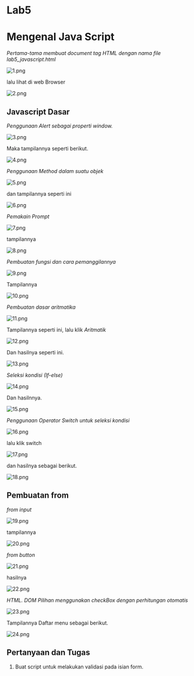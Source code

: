 # Lab5
# Mengenal Java Script

*Pertama-tama membuat document tag HTML dengan nama file lab5_javascript.html*

![1.png](img/1.png)

lalu lihat di web Browser

![2.png](img/2.png)

## Javascript Dasar

*Penggunaan Alert sebagai properti window.*

![3.png](img/3.png)

Maka tampilannya seperti berikut.

![4.png](img/4.png)

*Penggunaan Method dalam suatu objek*

![5.png](img/5.png)

dan tampilannya seperti ini

![6.png](img/6.png)

*Pemakain Prompt*

![7.png](img/7.png)

tampilannya 

![8.png](img/8.png)

*Pembuatan fungsi dan cara pemanggilannya*

![9.png](img/9.png)

Tampilannya

![10.png](img/10.png)

*Pembuatan dasar aritmatika*

![11.png](img/11.png)

Tampilannya seperti ini, lalu klik *Aritmatik*

![12.png](img/12.png)

Dan hasilnya seperti ini.

![13.png](img/13.png)

*Seleksi kondisi (If-else)*

![14.png](img/14.png)

Dan hasilnnya.

![15.png](img/15.png)

*Penggunaan Operator Switch untuk seleksi kondisi*

![16.png](img/16.png)

lalu klik switch

![17.png](img/17.png)

dan hasilnya sebagai berikut.

![18.png](img/18.png)

## Pembuatan from 
*from input*

![19.png](img/19.png)

tampilannya 

![20.png](img/20.png)

*from button*

![21.png](img/21.png)

hasilnya

![22.png](img/22.png)

*HTML. DOM*
*Pilihan menggunakan checkBox dengan perhitungan otomatis*

![23.png](img/23.png)

Tampilannya Daftar menu sebagai berikut.

![24.png](img/24.png)

## Pertanyaan dan Tugas
1. Buat script untuk melakukan validasi pada isian form.

